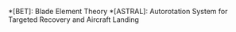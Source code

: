 *[BET]: Blade Element Theory
*[ASTRAL]: Autorotation System for Targeted Recovery and Aircraft Landing
